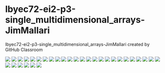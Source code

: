 # lbyec72-ei2-p3-single_multidimensional_arrays-JimMallari
lbyec72-ei2-p3-single_multidimensional_arrays-JimMallari created by GitHub Classroom



![](Capture1.PNG)
![](Capture2.PNG)
![](Capture3.PNG)
![](Capture4.PNG)
![](Capture5.PNG)
![](Capture6.PNG)
![](Capture7.PNG)
![](Capture8.PNG)
![](Capture9.PNG)
![](Capture10.PNG)
![](Capture11.1.PNG)
![](Capture12.PNG)
![](Capture13.1.PNG)
![](Capture14.PNG)
![](Capture14.1.PNG)
![](Capture14.2.PNG)
![](Capture15.PNG)
![](Capture16.PNG)
![](Capture17.PNG)
![](Capture18.PNG)
![](Capture19.PNG)
![](Capture20.PNG)
![](Capture21.PNG)
![](Capture22.PNG)
![](Capture23.PNG)
![](Capture24.PNG)
![](Capture25.PNG)
![](Capture26.PNG)
![](Capture27.PNG)
![](Capture28.PNG)
![](Capture29.PNG)

